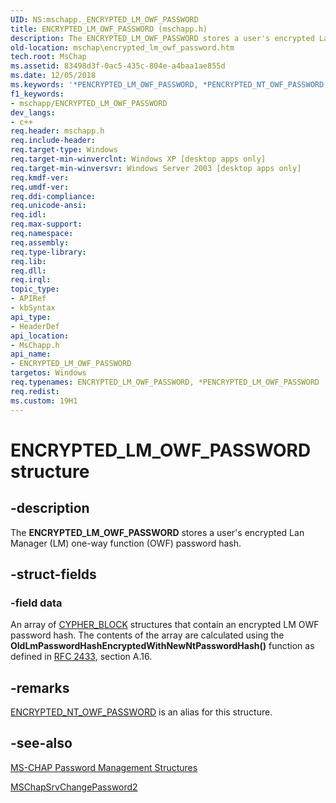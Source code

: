 ```yaml
---
UID: NS:mschapp._ENCRYPTED_LM_OWF_PASSWORD
title: ENCRYPTED_LM_OWF_PASSWORD (mschapp.h)
description: The ENCRYPTED_LM_OWF_PASSWORD stores a user's encrypted Lan Manager (LM) one-way function (OWF) password hash.
old-location: mschap\encrypted_lm_owf_password.htm
tech.root: MsChap
ms.assetid: 83498d3f-0ac5-435c-804e-a4baa1ae855d
ms.date: 12/05/2018
ms.keywords: '*PENCRYPTED_LM_OWF_PASSWORD, *PENCRYPTED_NT_OWF_PASSWORD, ENCRYPTED_LM_OWF_PASSWORD, ENCRYPTED_LM_OWF_PASSWORD structure [MS-CHAP], ENCRYPTED_NT_OWF_PASSWORD, mschap.encrypted_lm_owf_password, mschapp/ENCRYPTED_LM_OWF_PASSWORD'
f1_keywords:
- mschapp/ENCRYPTED_LM_OWF_PASSWORD
dev_langs:
- c++
req.header: mschapp.h
req.include-header: 
req.target-type: Windows
req.target-min-winverclnt: Windows XP [desktop apps only]
req.target-min-winversvr: Windows Server 2003 [desktop apps only]
req.kmdf-ver: 
req.umdf-ver: 
req.ddi-compliance: 
req.unicode-ansi: 
req.idl: 
req.max-support: 
req.namespace: 
req.assembly: 
req.type-library: 
req.lib: 
req.dll: 
req.irql: 
topic_type:
- APIRef
- kbSyntax
api_type:
- HeaderDef
api_location:
- MsChapp.h
api_name:
- ENCRYPTED_LM_OWF_PASSWORD
targetos: Windows
req.typenames: ENCRYPTED_LM_OWF_PASSWORD, *PENCRYPTED_LM_OWF_PASSWORD
req.redist: 
ms.custom: 19H1
---
```


# ENCRYPTED_LM_OWF_PASSWORD structure


## -description


The <b>ENCRYPTED_LM_OWF_PASSWORD</b> stores a user's encrypted Lan Manager (LM) one-way function (OWF) password hash.


## -struct-fields




### -field data

An array of <a href="https://docs.microsoft.com/windows/desktop/api/mschapp/ns-mschapp-cypher_block">CYPHER_BLOCK</a> structures that contain an encrypted LM OWF password hash. The contents of the array are calculated using the <b>OldLmPasswordHashEncryptedWithNewNtPasswordHash()</b> function as defined in <a href="https://go.microsoft.com/fwlink/p/?linkid=84041">RFC 2433</a>, section A.16.


## -remarks




<a href="https://docs.microsoft.com/previous-versions/windows/desktop/legacy/cc325729(v=vs.85)">ENCRYPTED_NT_OWF_PASSWORD</a> is an alias for this structure.




## -see-also




<a href="https://docs.microsoft.com/previous-versions/windows/desktop/mschap/ms-chap-password-management-structures">MS-CHAP Password Management Structures</a>



<a href="https://docs.microsoft.com/previous-versions/windows/desktop/api/mschapp/nf-mschapp-mschapsrvchangepassword2">MSChapSrvChangePassword2</a>
 

 

